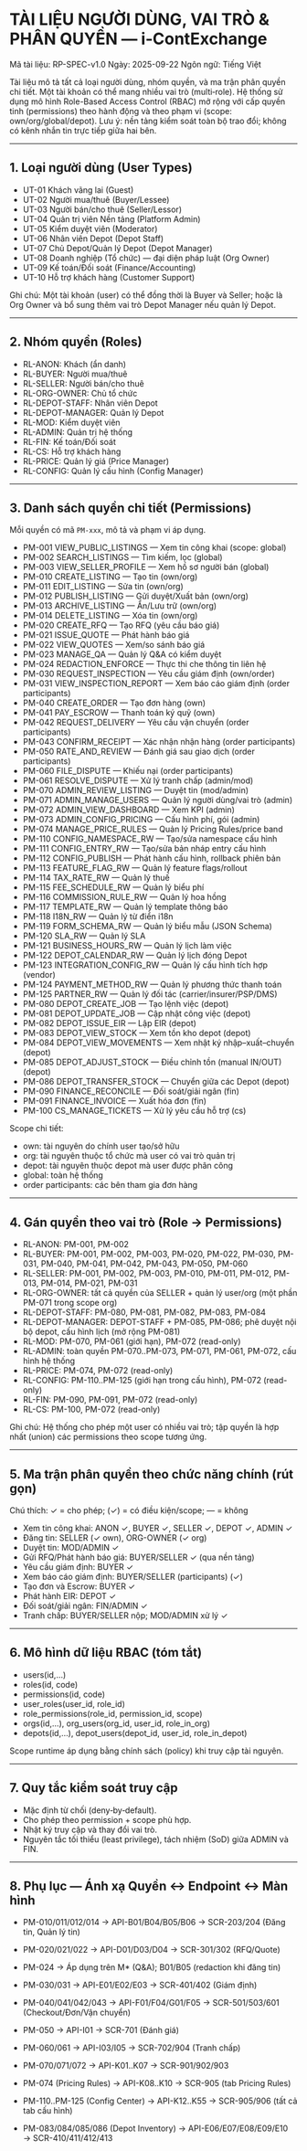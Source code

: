 # TÀI LIỆU NGƯỜI DÙNG, VAI TRÒ & PHÂN QUYỀN — i‑ContExchange

Mã tài liệu: RP-SPEC-v1.0
Ngày: 2025-09-22
Ngôn ngữ: Tiếng Việt

Tài liệu mô tả tất cả loại người dùng, nhóm quyền, và ma trận phân quyền chi tiết. Một tài khoản có thể mang nhiều vai trò (multi‑role). Hệ thống sử dụng mô hình Role-Based Access Control (RBAC) mở rộng với cấp quyền tinh (permissions) theo hành động và theo phạm vi (scope: own/org/global/depot). Lưu ý: nền tảng kiểm soát toàn bộ trao đổi; không có kênh nhắn tin trực tiếp giữa hai bên.

---

## 1. Loại người dùng (User Types)
- UT-01 Khách vãng lai (Guest)
- UT-02 Người mua/thuê (Buyer/Lessee)
- UT-03 Người bán/cho thuê (Seller/Lessor)
- UT-04 Quản trị viên Nền tảng (Platform Admin)
- UT-05 Kiểm duyệt viên (Moderator)
- UT-06 Nhân viên Depot (Depot Staff)
- UT-07 Chủ Depot/Quản lý Depot (Depot Manager)
- UT-08 Doanh nghiệp (Tổ chức) — đại diện pháp luật (Org Owner)
- UT-09 Kế toán/Đối soát (Finance/Accounting)
- UT-10 Hỗ trợ khách hàng (Customer Support)

Ghi chú: Một tài khoản (user) có thể đồng thời là Buyer và Seller; hoặc là Org Owner và bổ sung thêm vai trò Depot Manager nếu quản lý Depot.

---

## 2. Nhóm quyền (Roles)
- RL-ANON: Khách (ẩn danh)
- RL-BUYER: Người mua/thuê
- RL-SELLER: Người bán/cho thuê
- RL-ORG-OWNER: Chủ tổ chức
- RL-DEPOT-STAFF: Nhân viên Depot
- RL-DEPOT-MANAGER: Quản lý Depot
- RL-MOD: Kiểm duyệt viên
- RL-ADMIN: Quản trị hệ thống
- RL-FIN: Kế toán/Đối soát
- RL-CS: Hỗ trợ khách hàng
- RL-PRICE: Quản lý giá (Price Manager)
- RL-CONFIG: Quản lý cấu hình (Config Manager)

---

## 3. Danh sách quyền chi tiết (Permissions)
Mỗi quyền có mã `PM-xxx`, mô tả và phạm vi áp dụng.

- PM-001 VIEW_PUBLIC_LISTINGS — Xem tin công khai (scope: global)
- PM-002 SEARCH_LISTINGS — Tìm kiếm, lọc (global)
- PM-003 VIEW_SELLER_PROFILE — Xem hồ sơ người bán (global)
- PM-010 CREATE_LISTING — Tạo tin (own/org)
- PM-011 EDIT_LISTING — Sửa tin (own/org)
- PM-012 PUBLISH_LISTING — Gửi duyệt/Xuất bản (own/org)
- PM-013 ARCHIVE_LISTING — Ẩn/Lưu trữ (own/org)
- PM-014 DELETE_LISTING — Xóa tin (own/org)
- PM-020 CREATE_RFQ — Tạo RFQ (yêu cầu báo giá)
- PM-021 ISSUE_QUOTE — Phát hành báo giá
- PM-022 VIEW_QUOTES — Xem/so sánh báo giá
- PM-023 MANAGE_QA — Quản lý Q&A có kiểm duyệt
- PM-024 REDACTION_ENFORCE — Thực thi che thông tin liên hệ
- PM-030 REQUEST_INSPECTION — Yêu cầu giám định (own/order)
- PM-031 VIEW_INSPECTION_REPORT — Xem báo cáo giám định (order participants)
- PM-040 CREATE_ORDER — Tạo đơn hàng (own)
- PM-041 PAY_ESCROW — Thanh toán ký quỹ (own)
- PM-042 REQUEST_DELIVERY — Yêu cầu vận chuyển (order participants)
- PM-043 CONFIRM_RECEIPT — Xác nhận nhận hàng (order participants)
- PM-050 RATE_AND_REVIEW — Đánh giá sau giao dịch (order participants)
- PM-060 FILE_DISPUTE — Khiếu nại (order participants)
- PM-061 RESOLVE_DISPUTE — Xử lý tranh chấp (admin/mod)
- PM-070 ADMIN_REVIEW_LISTING — Duyệt tin (mod/admin)
- PM-071 ADMIN_MANAGE_USERS — Quản lý người dùng/vai trò (admin)
- PM-072 ADMIN_VIEW_DASHBOARD — Xem KPI (admin)
- PM-073 ADMIN_CONFIG_PRICING — Cấu hình phí, gói (admin)
- PM-074 MANAGE_PRICE_RULES — Quản lý Pricing Rules/price band
- PM-110 CONFIG_NAMESPACE_RW — Tạo/sửa namespace cấu hình
- PM-111 CONFIG_ENTRY_RW — Tạo/sửa bản nháp entry cấu hình
- PM-112 CONFIG_PUBLISH — Phát hành cấu hình, rollback phiên bản
- PM-113 FEATURE_FLAG_RW — Quản lý feature flags/rollout
- PM-114 TAX_RATE_RW — Quản lý thuế
- PM-115 FEE_SCHEDULE_RW — Quản lý biểu phí
- PM-116 COMMISSION_RULE_RW — Quản lý hoa hồng
- PM-117 TEMPLATE_RW — Quản lý template thông báo
- PM-118 I18N_RW — Quản lý từ điển i18n
- PM-119 FORM_SCHEMA_RW — Quản lý biểu mẫu (JSON Schema)
- PM-120 SLA_RW — Quản lý SLA
- PM-121 BUSINESS_HOURS_RW — Quản lý lịch làm việc
- PM-122 DEPOT_CALENDAR_RW — Quản lý lịch đóng Depot
- PM-123 INTEGRATION_CONFIG_RW — Quản lý cấu hình tích hợp (vendor)
- PM-124 PAYMENT_METHOD_RW — Quản lý phương thức thanh toán
- PM-125 PARTNER_RW — Quản lý đối tác (carrier/insurer/PSP/DMS)
- PM-080 DEPOT_CREATE_JOB — Tạo lệnh việc (depot)
- PM-081 DEPOT_UPDATE_JOB — Cập nhật công việc (depot)
- PM-082 DEPOT_ISSUE_EIR — Lập EIR (depot)
- PM-083 DEPOT_VIEW_STOCK — Xem tồn kho depot (depot)
- PM-084 DEPOT_VIEW_MOVEMENTS — Xem nhật ký nhập–xuất–chuyển (depot)
- PM-085 DEPOT_ADJUST_STOCK — Điều chỉnh tồn (manual IN/OUT) (depot)
- PM-086 DEPOT_TRANSFER_STOCK — Chuyển giữa các Depot (depot)
- PM-090 FINANCE_RECONCILE — Đối soát/giải ngân (fin)
- PM-091 FINANCE_INVOICE — Xuất hóa đơn (fin)
- PM-100 CS_MANAGE_TICKETS — Xử lý yêu cầu hỗ trợ (cs)

Scope chi tiết:
- own: tài nguyên do chính user tạo/sở hữu
- org: tài nguyên thuộc tổ chức mà user có vai trò quản trị
- depot: tài nguyên thuộc depot mà user được phân công
- global: toàn hệ thống
- order participants: các bên tham gia đơn hàng

---

## 4. Gán quyền theo vai trò (Role → Permissions)
- RL-ANON: PM-001, PM-002
- RL-BUYER: PM-001, PM-002, PM-003, PM-020, PM-022, PM-030, PM-031, PM-040, PM-041, PM-042, PM-043, PM-050, PM-060
- RL-SELLER: PM-001, PM-002, PM-003, PM-010, PM-011, PM-012, PM-013, PM-014, PM-021, PM-031
- RL-ORG-OWNER: tất cả quyền của SELLER + quản lý user/org (một phần PM-071 trong scope org)
- RL-DEPOT-STAFF: PM-080, PM-081, PM-082, PM-083, PM-084
- RL-DEPOT-MANAGER: DEPOT-STAFF + PM-085, PM-086; phê duyệt nội bộ depot, cấu hình lịch (mở rộng PM-081)
- RL-MOD: PM-070, PM-061 (giới hạn), PM-072 (read-only)
- RL-ADMIN: toàn quyền PM-070..PM-073, PM-071, PM-061, PM-072, cấu hình hệ thống
- RL-PRICE: PM-074, PM-072 (read-only)
- RL-CONFIG: PM-110..PM-125 (giới hạn trong cấu hình), PM-072 (read-only)
- RL-FIN: PM-090, PM-091, PM-072 (read-only)
- RL-CS: PM-100, PM-072 (read-only)

Ghi chú: Hệ thống cho phép một user có nhiều vai trò; tập quyền là hợp nhất (union) các permissions theo scope tương ứng.

---

## 5. Ma trận phân quyền theo chức năng chính (rút gọn)
Chú thích: ✓ = cho phép; (✓) = có điều kiện/scope; — = không

- Xem tin công khai: ANON ✓, BUYER ✓, SELLER ✓, DEPOT ✓, ADMIN ✓
- Đăng tin: SELLER (✓ own), ORG-OWNER (✓ org)
- Duyệt tin: MOD/ADMIN ✓
- Gửi RFQ/Phát hành báo giá: BUYER/SELLER ✓ (qua nền tảng)
- Yêu cầu giám định: BUYER ✓
- Xem báo cáo giám định: BUYER/SELLER (participants) (✓)
- Tạo đơn và Escrow: BUYER ✓
- Phát hành EIR: DEPOT ✓
- Đối soát/giải ngân: FIN/ADMIN ✓
- Tranh chấp: BUYER/SELLER nộp; MOD/ADMIN xử lý ✓

---

## 6. Mô hình dữ liệu RBAC (tóm tắt)
- users(id,…)
- roles(id, code)
- permissions(id, code)
- user_roles(user_id, role_id)
- role_permissions(role_id, permission_id, scope)
- orgs(id,…), org_users(org_id, user_id, role_in_org)
- depots(id,…), depot_users(depot_id, user_id, role_in_depot)

Scope runtime áp dụng bằng chính sách (policy) khi truy cập tài nguyên.

---

## 7. Quy tắc kiểm soát truy cập
- Mặc định từ chối (deny‑by‑default).
- Cho phép theo permission + scope phù hợp.
- Nhật ký truy cập và thay đổi vai trò.
- Nguyên tắc tối thiểu (least privilege), tách nhiệm (SoD) giữa ADMIN và FIN.

---

## 8. Phụ lục — Ánh xạ Quyền ↔ Endpoint ↔ Màn hình

- PM-010/011/012/014 → API-B01/B04/B05/B06 → SCR-203/204 (Đăng tin, Quản lý tin)
- PM-020/021/022 → API-D01/D03/D04 → SCR-301/302 (RFQ/Quote)
- PM-024 → Áp dụng trên M* (Q&A); B01/B05 (redaction khi đăng tin)
- PM-030/031 → API-E01/E02/E03 → SCR-401/402 (Giám định)
- PM-040/041/042/043 → API-F01/F04/G01/F05 → SCR-501/503/601 (Checkout/Đơn/Vận chuyển)
- PM-050 → API-I01 → SCR-701 (Đánh giá)
- PM-060/061 → API-I03/I05 → SCR-702/904 (Tranh chấp)
- PM-070/071/072 → API-K01..K07 → SCR-901/902/903
- PM-074 (Pricing Rules) → API-K08..K10 → SCR-905 (tab Pricing Rules)
- PM-110..PM-125 (Config Center) → API-K12..K55 → SCR-905/906 (tất cả tab cấu hình)

- PM-083/084/085/086 (Depot Inventory) → API-E06/E07/E08/E09/E10 → SCR-410/411/412/413
